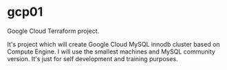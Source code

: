 # gcp01
Google Cloud Terraform project.

It's project which will create Google Cloud MySQL innodb cluster based on Compute Engine.
I will use the smallest machines and MySQL community version.
It's just for self development and training purposes. 
